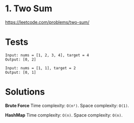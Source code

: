 # 1. Two Sum

https://leetcode.com/problems/two-sum/


# Tests

```
Input: nums = [1, 2, 3, 4], target = 4
Output: [0, 2]
```

```
Input: nums = [1, 1], target = 2
Output: [0, 1]
```

# Solutions

**Brute Force**
Time complexity: `O(n²)`.
Space complexity: `O(1)`.

**HashMap**
Time complexity: `O(n)`.
Space complexity: `O(n)`.
